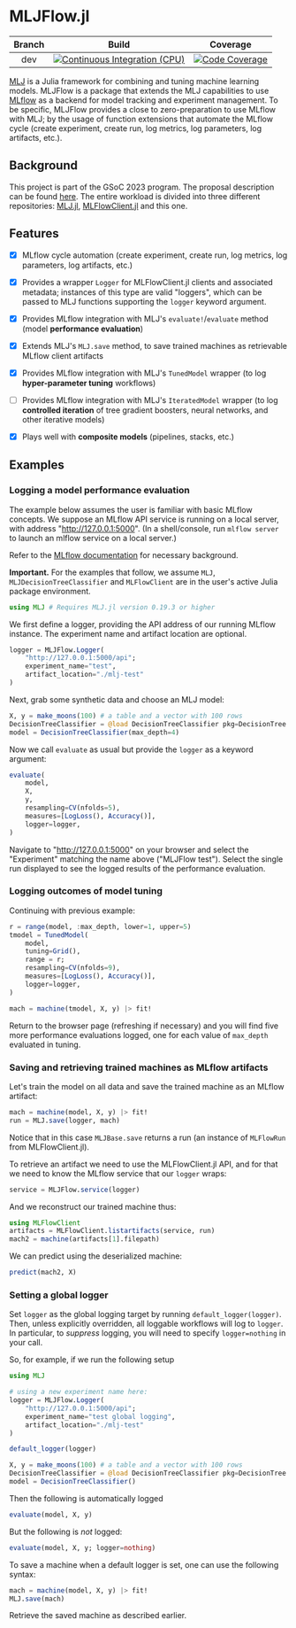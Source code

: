 # MLJFlow.jl

| Branch | Build | Coverage |
| :---: | :---: | :---: |
| dev | [![Continuous Integration (CPU)][ci-dev-img]][ci-dev] | [![Code Coverage][codecov-dev-img]][codecov-dev] |

[ci-dev]: https://github.com/pebeto/MLJFlow.jl/actions/workflows/CI.yml
[ci-dev-img]: https://github.com/pebeto/MLJFlow.jl/actions/workflows/CI.yml/badge.svg?branch=dev "Continuous Integration (CPU)"
[codecov-dev]: https://codecov.io/github/JuliaAI/MLJFlow.jl
[codecov-dev-img]: https://codecov.io/github/JuliaAI/MLJFlow.jl/graph/badge.svg?token=TBCMJOK1WR "Code Coverage"

[MLJ](https://github.com/alan-turing-institute/MLJ.jl) is a Julia framework for
combining and tuning machine learning models. MLJFlow is a package that extends
the MLJ capabilities to use [MLflow](https://mlflow.org/) as a backend for
model tracking and experiment management. To be specific, MLJFlow provides a
close to zero-preparation to use MLflow with MLJ; by the usage of function
extensions that automate the MLflow cycle (create experiment, create run, log
metrics, log parameters, log artifacts, etc.).

## Background

This project is part of the GSoC 2023 program. The proposal description can be
found [here](https://summerofcode.withgoogle.com/programs/2023/projects/iRxuzeGJ).
The entire workload is divided into three different repositories:
[MLJ.jl](https://github.com/alan-turing-institute/MLJ.jl),
[MLFlowClient.jl](https://github.com/JuliaAI/MLFlowClient.jl) and this one.

## Features

- [x] MLflow cycle automation (create experiment, create run, log metrics, log parameters,
      log artifacts, etc.)

- [x] Provides a wrapper `Logger` for MLFlowClient.jl clients and associated
      metadata; instances of this type are valid "loggers", which can be passed to MLJ
      functions supporting the `logger` keyword argument.

- [x] Provides MLflow integration with MLJ's `evaluate!`/`evaluate` method (model
      **performance evaluation**)

- [x] Extends MLJ's `MLJ.save` method, to save trained machines as retrievable MLflow
      client artifacts

- [x] Provides MLflow integration with MLJ's `TunedModel` wrapper (to log **hyper-parameter
      tuning** workflows)

- [ ] Provides MLflow integration with MLJ's `IteratedModel` wrapper (to log **controlled
      iteration** of tree gradient boosters, neural networks, and other iterative models)

- [x] Plays well with **composite models** (pipelines, stacks, etc.)


## Examples

### Logging a model performance evaluation

The example below assumes the user is familiar with basic MLflow concepts. We suppose an
MLflow API service is running on a local server, with address "http://127.0.0.1:5000". (In a
shell/console, run `mlflow server` to launch an mlflow service on a local server.)

Refer to the [MLflow documentation](https://www.mlflow.org/docs/latest/index.html) for
necessary background.

**Important.** For the examples that follow, we assume `MLJ`, `MLJDecisionTreeClassifier`
and `MLFlowClient` are in the user's active Julia package environment.

```julia
using MLJ # Requires MLJ.jl version 0.19.3 or higher
```

We first define a logger, providing the API address of our running MLflow
instance. The experiment name and artifact location are optional.

```julia
logger = MLJFlow.Logger(
    "http://127.0.0.1:5000/api";
    experiment_name="test",
    artifact_location="./mlj-test"
)
```

Next, grab some synthetic data and choose an MLJ model:

```julia
X, y = make_moons(100) # a table and a vector with 100 rows
DecisionTreeClassifier = @load DecisionTreeClassifier pkg=DecisionTree
model = DecisionTreeClassifier(max_depth=4)
```

Now we call `evaluate` as usual but provide the `logger` as a keyword argument:

```julia
evaluate(
    model,
    X,
    y,
    resampling=CV(nfolds=5),
    measures=[LogLoss(), Accuracy()],
    logger=logger,
)
```

Navigate to "http://127.0.0.1:5000" on your browser and select the "Experiment" matching
the name above ("MLJFlow test"). Select the single run displayed to see the logged results
of the performance evaluation.


### Logging outcomes of model tuning

Continuing with previous example:

```julia
r = range(model, :max_depth, lower=1, upper=5)
tmodel = TunedModel(
    model,
    tuning=Grid(),
    range = r;
    resampling=CV(nfolds=9),
    measures=[LogLoss(), Accuracy()],
    logger=logger,
)

mach = machine(tmodel, X, y) |> fit!
```

Return to the browser page (refreshing if necessary) and you will find five more
performance evaluations logged, one for each value of `max_depth` evaluated in tuning.


### Saving and retrieving trained machines as MLflow artifacts

Let's train the model on all data and save the trained machine as an MLflow artifact:

```julia
mach = machine(model, X, y) |> fit!
run = MLJ.save(logger, mach)
```

Notice that in this case `MLJBase.save` returns a run (an instance of `MLFlowRun` from
MLFlowClient.jl).

To retrieve an artifact we need to use the MLFlowClient.jl API, and for that we need to
know the MLflow service that our `logger` wraps:

```julia
service = MLJFlow.service(logger)
```

And we reconstruct our trained machine thus:

```julia
using MLFlowClient
artifacts = MLFlowClient.listartifacts(service, run)
mach2 = machine(artifacts[1].filepath)
```

We can predict using the deserialized machine:

```julia
predict(mach2, X)
```

### Setting a global logger

Set `logger` as the global logging target by running `default_logger(logger)`. Then,
unless explicitly overridden, all loggable workflows will log to `logger`. In particular,
to *suppress* logging, you will need to specify `logger=nothing` in your call.

So, for example, if we run the following setup

```julia
using MLJ

# using a new experiment name here:
logger = MLJFlow.Logger(
    "http://127.0.0.1:5000/api";
    experiment_name="test global logging",
    artifact_location="./mlj-test"
)

default_logger(logger)

X, y = make_moons(100) # a table and a vector with 100 rows
DecisionTreeClassifier = @load DecisionTreeClassifier pkg=DecisionTree
model = DecisionTreeClassifier()
```

Then the following is automatically logged

```julia
evaluate(model, X, y)
```

But the following is *not* logged:


```julia
evaluate(model, X, y; logger=nothing)
```

To save a machine when a default logger is set, one can use the following syntax:

```julia
mach = machine(model, X, y) |> fit!
MLJ.save(mach)
```

Retrieve the saved machine as described earlier.
